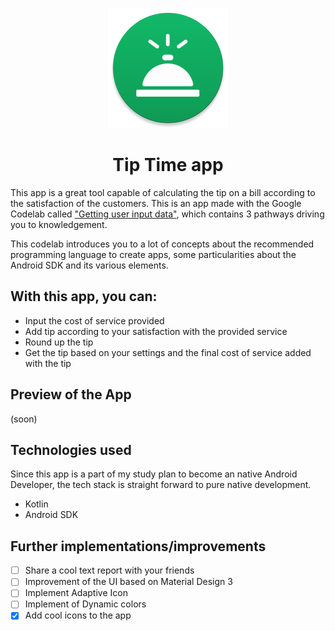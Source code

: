 <p align="center">
  <img src="https://github.com/irvinglucas/tip-time/blob/master/app/src/main/res/mipmap-xxxhdpi/ic_launcher_round.png" width="192" alt="Tip Time App">
</p>

<h1 align=center>Tip Time app</h1>

This app is a great tool capable of calculating the tip on a bill according to the satisfaction 
of the customers. This is an app made with the Google Codelab called ["Getting user input data"](https://developer.android.com/courses/pathways/android-basics-kotlin-unit-2-pathway-1?hl=pt-br), which contains 3 pathways driving you to knowledgement.

This codelab introduces you to a lot of concepts about the recommended programming language to create apps, some particularities about the Android SDK and its various elements.

## With this app, you can:

* Input the cost of service provided
* Add tip according to your satisfaction with the provided service
* Round up the tip
* Get the tip based on your settings and the final cost of service added with the tip


## Preview of the App
(soon)

## Technologies used

Since this app is a part of my study plan to become an native Android Developer, the tech stack is straight forward to pure native development.

* Kotlin 
* Android SDK



## Further implementations/improvements

- [ ] Share a cool text report with your friends
- [ ] Improvement of the UI based on Material Design 3
- [ ] Implement Adaptive Icon
- [ ] Implement of Dynamic colors
- [x] Add cool icons to the app
